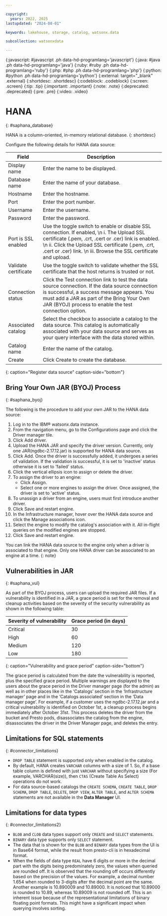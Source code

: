 ```yaml
---

copyright:
  years: 2022, 2025
lastupdated: "2024-08-01"

keywords: lakehouse, storage, catalog, watsonx.data

subcollection: watsonxdata

---
```


{:javascript: #javascript .ph data-hd-programlang='javascript'}
{:java: #java .ph data-hd-programlang='java'}
{:ruby: #ruby .ph data-hd-programlang='ruby'}
{:php: #php .ph data-hd-programlang='php'}
{:python: #python .ph data-hd-programlang='python'}
{:external: target="_blank" .external}
{:shortdesc: .shortdesc}
{:codeblock: .codeblock}
{:screen: .screen}
{:tip: .tip}
{:important: .important}
{:note: .note}
{:deprecated: .deprecated}
{:pre: .pre}
{:video: .video}

# HANA
{: #saphana_database}

HANA is a column-oriented, in-memory relational database.
{: shortdesc}

Configure the following details for HANA data source:

 | Field | Description |
 |--------------------------|----------------|
 | Display name | Enter the name to be displayed.|
 | Database name | Enter the name of your database.|
 | Hostname            | Enter the hostname.  |
 | Port             | Enter the port number. |
 | Username           | Enter the username.  |
 | Password           | Enter the password.  |
 | Port is SSL enabled   | Use the toggle switch to enable or disable SSL connection. If enabled, \n i. The Upload SSL certificate (.pem, .crt, .cert or .cer) link is enabled. \n ii. Click the Upload SSL certificate (.pem, .crt, .cert or .cer) link. \n iii. Browse the SSL certificate and upload.|
 | Validate certificate     | Use the toggle switch to validate whether the SSL certificate that the host returns is trusted or not.|
 | Connection status| Click the Test connection link to test the data source connection. If the data source connection is successful, a success message appears. You must add a JAR as part of the Bring Your Own JAR (BYOJ) process to enable the test connection option.|
 | Associated catalog| Select the checkbox to associate a catalog to the data source. This catalog is automatically associated with your data source and serves as your query interface with the data stored within.|
 | Catalog name | Enter the name of the catalog.|
 | Create | Click Create to create the database. |
 {: caption="Register data source" caption-side="bottom"}

## Bring Your Own JAR (BYOJ) Process
 {: #saphana_byoj}

The following is the procedure to add your own JAR to the HANA data source:
1. Log in to the IBM® watsonx.data instance.
2. From the navigation menu, go to the Configurations page and click the Driver manager tile.
3. Click Add driver.
4. Upload the HANA JAR and specify the driver version. Currently, only one JAR(ngdbc-2.17.12.jar) is supported for HANA data source.
5. Click Add. Once the driver is successfully added, it undergoes a series of validation. If the validation is successful, it is set to 'inactive' status otherwise it is set to 'failed' status.
6. Click the vertical ellipsis icon to assign or delete the driver.
7. To assign the driver to an engine:
   * Click Assign.
   * Select one or more engines to assign the driver. Once assigned, the driver is set to 'active' status.
8. To unassign a driver from an engine, users must first introduce another driver.
9. Click Save and restart engine.
10. In the Infrastructure manager, hover over the HANA data source and click the Manage associations icon.
11. Select the engine to modify the catalog's association with it. All in-flight queries on the modified engines are stopped.
12. Click Save and restart engine.

You can link the HANA data source to the engine only when a driver is associated to that engine. Only one HANA driver can be associated to an engine at a time.
{: note}

## Vulnerabilities in JAR
{: #saphana_vul}

As part of the BYOJ process, users can upload the required JAR files. If a vulnerability is identified in a JAR, a grace period is set for the removal and cleanup activities based on the severity of the security vulnerability as shown in the following table:

| Severity of vulnerability | Grace period (in days) |
 |--------------------------|----------------|
 | Critical | 30|
 | High     | 60 |
 | Medium   | 120 |
 | Low      | 180 |
 {: caption="Vulnerability and grace period" caption-side="bottom"}

The grace period is calculated from the date the vulnerability is reported, plus the specified grace period. Multiple warnings are displayed to the users about the grace period in the Driver manager page (for the admin) as well as in other places like in the ‘Catalogs’ section in the ‘Infrastructure manager’ page and in the ‘Catalogs associated’ section in the ‘Data manager page’. For example, if a customer uses the ngdbc-2.17.12.jar and a critical vulnerability is identified on October 1st, a cleanup process begins immediately after October 31st. This process deletes the driver from the bucket and Presto pods, disassociates the catalog from the engine, disassociates the driver in the Driver Manager page, and deletes the entry.

## Limitations for SQL statements
{: #connector_limitations}

* `DROP TABLE` statement is supported only when enabled in the catalog.
* By default, HANA creates `VARCHAR` columns with a size of 1. So, if a base table column is defined with just `VARCHAR` without specifying a size (For example, VARCHAR(size)), then `CTAS` (Create Table As Select) operations do not work.
* For data source-based catalogs the `CREATE SCHEMA`, `CREATE TABLE`, `DROP SCHEMA`, `DROP TABLE`, `DELETE`, `DROP VIEW`, `ALTER TABLE`, and `ALTER SCHEMA` statements are not available in the **Data Manager** UI.

## Limitations for data types
{: #connector_limitations2}

* `BLOB` and `CLOB` data types support only `CREATE` and `SELECT` statements.
* `BINARY` data type supports only `SELECT` statement.
* The data that is shown for the `BLOB` and `BINARY` data types from the UI is in Base64 format, while the result from presto-cli is in hexadecimal format.
* When the fields of data type `REAL` have 6 digits or more in the decimal part with the digits being predominately zero, the values when queried are rounded off. It is observed that the rounding off occurs differently based on the precision of the values. For example, a decimal number 1.654 when rounded to 3-digits after the decimal point are the same. Another example is 10.890009 and 10.89000. It is noticed that 10.89000 is rounded to 10.89, whereas 10.89009 is not rounded off. This is an inherent issue because of the representational limitations of binary floating point formats. This might have a significant impact when querying involves sorting.
